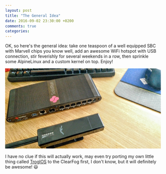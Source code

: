 ```yaml
---
layout: post
title: "The General Idea"
date: 2016-09-02 23:30:00 +0200
comments: true
categories:
---
```


OK, so here's the general idea: take one teaspoon of a well equipped SBC
with Marvell chips you know well, add an awesome WiFi hotspot with USB
connection, stir feverishly for several weekends in a row, then sprinkle
some AlpineLinux and a custom kernel on top.  Enjoy!

<img src="/images/recipe.png" class="center">

I have no clue if this will actually work, may even try porting my own
little thing called [TroglOS](https://github.com/troglobit/troglos) to
the ClearFog first, I don't know, but it will definitely be awesome!
:smiley:

<!--
  -- Local Variables:
  -- mode: markdown
  -- End:
  -->
